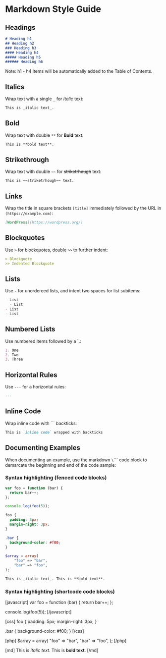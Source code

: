 # Markdown Style Guide

## Headings

```md
# Heading h1
## Heading h2
### Heading h3
#### Heading h4
##### Heading h5
###### Heading h6
```
Note: h1 - h4 items will be automatically added to the Table of Contents.

## Italics

Wrap text with a single `_` for _Italic_ text:

```md
This is _italic text_.
```

## Bold
Wrap text with double `**` for **Bold** text:

```md
This is **bold text**.
```

## Strikethrough
Wrap text with double `~~` for ~~striketrhough~~ text:

```md
This is ~~striketrhough~~ text.
```

## Links

Wrap the title in square brackets `[title]` immediately followed by the URL in `(https://example.com)`:

```md
[WordPress](https://wordpress.org/)
```

## Blockquotes

Use `>` for blockquotes, double `>>` to further indent:

```md
> Blockquote
>> Indented Blockquote
```

## Lists

Use `-` for unordereed lists, and intent two spaces for list subitems:

```md
- List
  - List
- List
- List
```

## Numbered Lists

Use numbered items followed by a `.:

```md
1. One
2. Two
3. Three
```

## Horizontal Rules

Use `---` for a horizontal rules:
```md
---
```

## Inline Code

Wrap inline code with `\`` backticks:
```md
This is `inline code` wrapped with backticks
```

## Documenting Examples

When documenting an example, use the markdown `\`\`\`` code block to demarcate the beginning and end of the code sample:

### Syntax highlighting (fenced code blocks)

```js
var foo = function (bar) {
  return bar++;
};

console.log(foo(5));
```

```css
foo {
  padding: 5px;
  margin-right: 3px;
}

.bar {
  background-color: #f00;
}
```

```php
$array = array(
    "foo" => "bar",
    "bar" => "foo",
);
```

```md
This is _italic text_. This is **bold text**.
```

### Syntax highlighting (shortcode code blocks)

[javascript]
var foo = function (bar) {
  return bar++;
};

console.log(foo(5));
[/javascript]

[css]
foo {
  padding: 5px;
  margin-right: 3px;
}

.bar {
  background-color: #f00;
}
[/css]

[php]
$array = array(
    "foo" => "bar",
    "bar" => "foo",
);
[/php]

[md]
This is _italic text_. This is **bold text**.
[/md]
